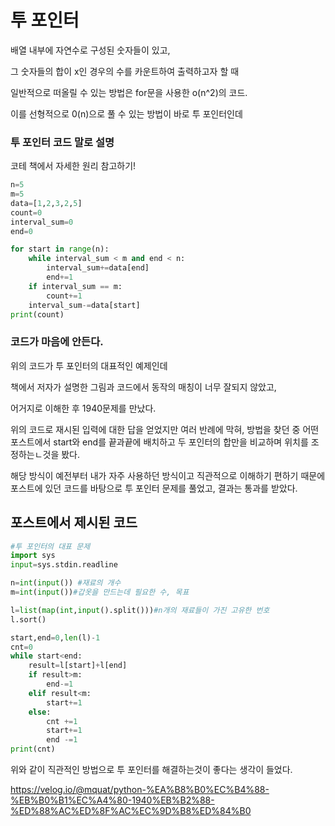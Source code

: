 # 투 포인터

배열 내부에 자연수로 구성된 숫자들이 있고,

그 숫자들의 합이 x인 경우의 수를 카운트하여 출력하고자 할 때

일반적으로 떠올릴 수 있는 방법은 for문을 사용한 o(n^2)의 코드.

이를 선형적으로 0(n)으로 풀 수 있는 방법이 바로 투 포인터인데

### 투 포인터 코드 말로 설명

코테 책에서 자세한 원리 참고하기!

```python
n=5
m=5
data=[1,2,3,2,5]
count=0
interval_sum=0
end=0

for start in range(n):
    while interval_sum < m and end < n:
        interval_sum+=data[end]
        end+=1
    if interval_sum == m:
        count+=1
    interval_sum-=data[start]
print(count)
```

### 코드가 마음에 안든다.

위의 코드가 투 포인터의 대표적인 예제인데

책에서 저자가 설명한 그림과 코드에서 동작의 매칭이 너무 잘되지 않았고,

어거지로 이해한 후 1940문제를 만났다.

위의 코드로 재시된 입력에 대한 답을 얻었지만 여러 반례에 막혀, 방법을 찾던 중
어떤 포스트에서 start와 end를 끝과끝에 배치하고 두 포인터의 합만을 비교하며
위치를 조정하는ㄴ것을 봤다.

해당 방식이 예전부터 내가 자주 사용하던 방식이고 직관적으로 이해하기 편하기 때문에 포스트에 있던 코드를 바탕으로 투 포인터 문제를 풀었고, 결과는 통과를 받았다.

## 포스트에서 제시된 코드

```python
#투 포인터의 대표 문제
import sys
input=sys.stdin.readline

n=int(input()) #재료의 개수
m=int(input())#갑옷을 만드는데 필요한 수, 목표

l=list(map(int,input().split()))#n개의 재료들이 가진 고유한 번호
l.sort()

start,end=0,len(l)-1
cnt=0
while start<end:
    result=l[start]+l[end]
    if result>m:
        end-=1
    elif result<m:
        start+=1
    else:
        cnt +=1
        start+=1
        end -=1
print(cnt)
```

위와 같이 직관적인 방법으로 투 포인터를 해결하는것이 좋다는 생각이 들었다.

https://velog.io/@mquat/python-%EA%B8%B0%EC%B4%88-%EB%B0%B1%EC%A4%80-1940%EB%B2%88-%ED%88%AC%ED%8F%AC%EC%9D%B8%ED%84%B0

